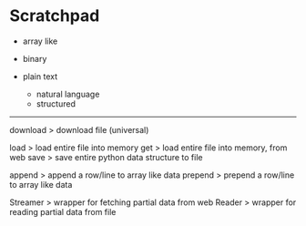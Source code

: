 # Scratchpad

- array like

- binary
- plain text
    - natural language
    - structured


---


download > download file (universal)

load > load entire file into memory
get > load entire file into memory, from web
save > save entire python data structure to file

append > append a row/line to array like data
prepend > prepend a row/line to array like data

Streamer > wrapper for fetching partial data from web
Reader > wrapper for reading partial data from file